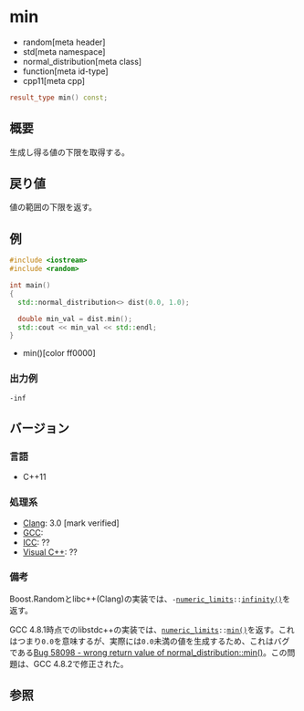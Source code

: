 # min
* random[meta header]
* std[meta namespace]
* normal_distribution[meta class]
* function[meta id-type]
* cpp11[meta cpp]

```cpp
result_type min() const;
```

## 概要
生成し得る値の下限を取得する。


## 戻り値
値の範囲の下限を返す。


## 例
```cpp example
#include <iostream>
#include <random>

int main()
{
  std::normal_distribution<> dist(0.0, 1.0);

  double min_val = dist.min();
  std::cout << min_val << std::endl;
}
```
* min()[color ff0000]

### 出力例
```
-inf
```

## バージョン
### 言語
- C++11

### 処理系
- [Clang](/implementation.md#clang): 3.0 [mark verified]
- [GCC](/implementation.md#gcc): 
- [ICC](/implementation.md#icc): ??
- [Visual C++](/implementation.md#visual_cpp): ??


### 備考
Boost.Randomとlibc++(Clang)の実装では、`-`[`numeric_limits`](/reference/limits/numeric_limits.md)`::`[`infinity()`](/reference/limits/numeric_limits/infinity.md)を返す。

GCC 4.8.1時点でのlibstdc++の実装では、[`numeric_limits`](/reference/limits/numeric_limits.md)`::`[`min()`](/reference/limits/numeric_limits/min.md)を返す。これはつまり`0.0`を意味するが、実際には`0.0`未満の値を生成するため、これはバグである[Bug 58098 - wrong return value of normal_distribution::min()](https://gcc.gnu.org/bugzilla/show_bug.cgi?id=58098)。この問題は、GCC 4.8.2で修正された。


## 参照


